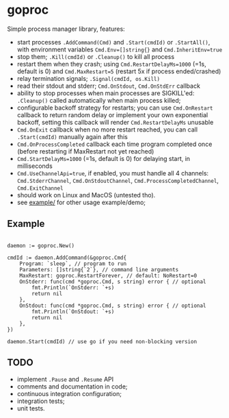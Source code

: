 # goproc

Simple process manager library, features:

* start processes `.AddCommand(Cmd)` and `.Start(cmdId)` or `.StartAll()`, with environment variables `Cmd.Env=[]string{}` and `Cmd.InheritEnv=true` 
* stop them; `.Kill(cmdId)` or `.Cleanup()` to kill all process
* restart them when they crash; using `Cmd.RestartDelayMs=1000` (=1s, default is 0) and `Cmd.MaxRestart=5` (restart 5x if process ended/crashed)
* relay termination signals; `.Signal(cmdId, os.Kill)`
* read their stdout and stderr; `Cmd.OnStdout`, `Cmd.OnStdErr` callback
* ability to stop processes when main processes are SIGKILL'ed: `.Cleanup()` called automatically when main process killed;
* configurable backoff strategy for restarts; you can use `Cmd.OnRestart` callback to return random delay or implement your own exponential backoff, setting this callback will render `Cmd.RestartDelayMs` unusable
* `Cmd.OnExit` callback when no more restart reached, you can call `.Start(cmdId)` manually again after this
* `Cmd.OnProcessCompleted` callback each time program completed once (before restarting if MaxRestart not yet reached)
* `Cmd.StartDelayMs=1000` (=1s, default is 0) for delaying start, in milliseconds
* `Cmd.UseChannelApi=true`, if enabled, you must handle all 4 channels: `Cmd.StderrChannel`, `Cmd.OnStdoutChannel`, `Cmd.ProcessCompletedChannel`, `Cmd.ExitChannel` 
* should work on Linux and MacOS (untested tho).
* see [example/](//github.com/kokizzu/goproc/blob/master/example/main.go) for other usage example/demo;

## Example

```

daemon := goproc.New()

cmdId := daemon.AddCommand(&goproc.Cmd{
    Program: `sleep`, // program to run
    Parameters: []string{`2`}, // command line arguments
    MaxRestart: goproc.RestartForever, // default: NoRestart=0
    OnStderr: func(cmd *goproc.Cmd, s string) error { // optional
        fmt.Println(`OnStderr: `+s)
        return nil
    },
    OnStdout: func(cmd *goproc.Cmd, s string) error { // optional
        fmt.Println(`OnStdout: `+s)
        return nil
    },
})

daemon.Start(cmdId) // use go if you need non-blocking version

```

## TODO

* implement `.Pause` and `.Resume` API
* comments and documentation in code;
* continuous integration configuration;
* integration tests;
* unit tests.
